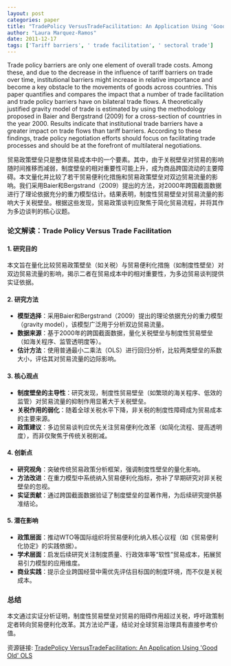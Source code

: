 ```yaml
---
layout: post
categories: paper
title: "TradePolicy VersusTradeFacilitation: An Application Using 'Good Old' OLS"
author: "Laura Marquez-Ramos"
date: 2011-12-17
tags: ['Tariff barriers', ' trade facilitation', ' sectoral trade']
---
```


Trade policy barriers are only one element of overall trade costs. Among these, and due to the decrease in the influence of tariff barriers on trade over time, institutional barriers might increase in relative importance and become a key obstacle to the movements of goods across countries. This paper quantifies and compares the impact that a number of trade facilitation and trade policy barriers have on bilateral trade flows. A theoretically justified gravity model of trade is estimated by using the methodology proposed in Baier and Bergstrand (2009) for a cross-section of countries in the year 2000. Results indicate that institutional trade barriers have a greater impact on trade flows than tariff barriers. According to these findings, trade policy negotiation efforts should focus on facilitating trade processes and should be at the forefront of multilateral negotiations.

贸易政策壁垒只是整体贸易成本中的一个要素。其中，由于关税壁垒对贸易的影响随时间推移而减弱，制度壁垒的相对重要性可能上升，成为商品跨国流动的主要障碍。本文量化并比较了若干贸易便利化措施和贸易政策壁垒对双边贸易流量的影响。我们采用Baier和Bergstrand（2009）提出的方法，对2000年跨国截面数据进行了理论依据充分的重力模型估计。结果表明，制度性贸易壁垒对贸易流量的影响大于关税壁垒。根据这些发现，贸易政策谈判应聚焦于简化贸易流程，并将其作为多边谈判的核心议题。

### **论文解读：Trade Policy Versus Trade Facilitation**  

#### **1. 研究目的**  
本文旨在量化比较贸易政策壁垒（如关税）与贸易便利化措施（如制度性壁垒）对双边贸易流量的影响，揭示二者在贸易成本中的相对重要性，为多边贸易谈判提供实证依据。  

#### **2. 研究方法**  
- **模型选择**：采用Baier和Bergstrand（2009）提出的理论依据充分的重力模型（gravity model），该模型广泛用于分析双边贸易流量。  
- **数据来源**：基于2000年的跨国截面数据，量化关税壁垒与制度性贸易壁垒（如海关程序、监管透明度等）。  
- **估计方法**：使用普通最小二乘法（OLS）进行回归分析，比较两类壁垒的系数大小，评估其对贸易流量的边际影响。  

#### **3. 核心观点**  
- **制度壁垒的主导性**：研究发现，制度性贸易壁垒（如繁琐的海关程序、低效的监管）对贸易流量的抑制作用显著大于关税壁垒。  
- **关税作用的弱化**：随着全球关税水平下降，非关税的制度性障碍成为贸易成本的主要来源。  
- **政策建议**：多边贸易谈判应优先关注贸易便利化改革（如简化流程、提高透明度），而非仅聚焦于传统关税削减。  

#### **4. 创新点**  
- **研究视角**：突破传统贸易政策分析框架，强调制度性壁垒的量化影响。  
- **方法改进**：在重力模型中系统纳入贸易便利化指标，弥补了早期研究对非关税壁垒的忽视。  
- **实证贡献**：通过跨国截面数据验证了制度壁垒的显著作用，为后续研究提供基准结论。  

#### **5. 潜在影响**  
- **政策层面**：推动WTO等国际组织将贸易便利化纳入核心议程（如《贸易便利化协定》的实践依据）。  
- **学术层面**：启发后续研究关注制度质量、行政效率等“软性”贸易成本，拓展贸易引力模型的应用维度。  
- **商业实践**：提示企业跨国经营中需优先评估目标国的制度环境，而不仅是关税成本。  

### **总结**  
本文通过实证分析证明，制度性贸易壁垒对贸易的阻碍作用超过关税，呼吁政策制定者转向贸易便利化改革。其方法论严谨，结论对全球贸易治理具有直接参考价值。

资源链接: [TradePolicy VersusTradeFacilitation: An Application Using 'Good Old' OLS](https://papers.ssrn.com/sol3/papers.cfm?abstract_id=1973862)
